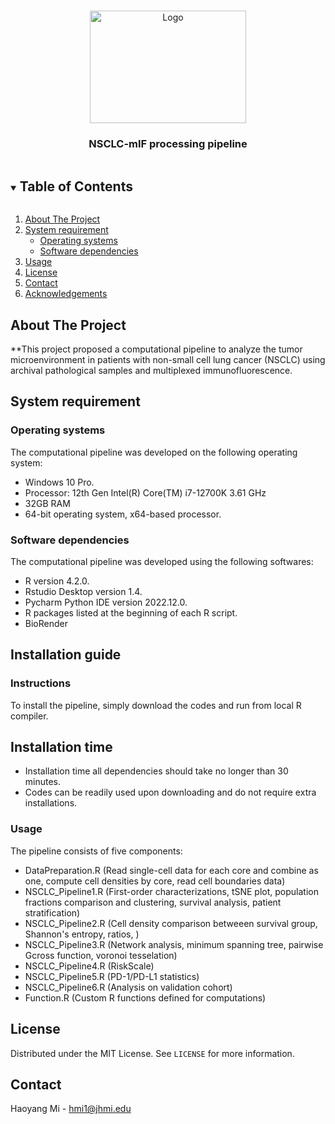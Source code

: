 <!--
*** Thanks for checking out the Best-README-Template. If you have a suggestion
*** that would make this better, please fork the repo and create a pull request
*** or simply open an issue with the tag "enhancement".
*** Thanks again! Now go create something AMAZING! :D
***
***
***
*** To avoid retyping too much info. Do a search and replace for the following:
*** github_username, repo_name, twitter_handle, email, project_title, project_description
-->



<!-- PROJECT SHIELDS -->
<!--
*** I'm using markdown "reference style" links for readability.
*** Reference links are enclosed in brackets [ ] instead of parentheses ( ).
*** See the bottom of this document for the declaration of the reference variables
*** for contributors-url, forks-url, etc. This is an optional, concise syntax you may use.
*** https://www.markdownguide.org/basic-syntax/#reference-style-links
-->

<!-- PROJECT LOGO -->
<br />
<p align="center">
  <a href="https://github.com/Shawnmhy/NSCLC-Pipeline">
    <img src="./Images/logo.png" alt="Logo" width="250" height="180">
  </a>

  <h3 align="center">NSCLC-mIF processing pipeline</h3>
</p>



<!-- TABLE OF CONTENTS -->
<details open="open">
  <summary><h2 style="display: inline-block">Table of Contents</h2></summary>
  <ol>
    <li>
      <a href="#about-the-project">About The Project</a>
    </li>
    <li>
      <a href="#system-requirement">System requirement</a>
      <ul>
        <li><a href="#operating-systems">Operating systems</a></li>
        <li><a href="#software-dependencies">Software dependencies</a></li>
      </ul>
    </li>
    <li><a href="#usage">Usage</a></li>
    <li><a href="#license">License</a></li>
    <li><a href="#contact">Contact</a></li>
    <li><a href="#acknowledgements">Acknowledgements</a></li>
  </ol>
</details>


<!-- ABOUT THE PROJECT -->
## About The Project

**This project proposed a computational pipeline to analyze the tumor microenvironment in patients with non-small cell lung cancer (NSCLC) using archival pathological samples and multiplexed immunofluorescence. 



<!-- SYSTEM REQUIREMENT -->
## System requirement

<!-- OPERATING SYSTEMS -->
### Operating systems

The computational pipeline was developed on the following operating system:
* Windows 10 Pro.
* Processor: 12th Gen Intel(R) Core(TM) i7-12700K   3.61 GHz
* 32GB RAM
* 64-bit operating system, x64-based processor.



### Software dependencies

The computational pipeline was developed using the following softwares:
* R version 4.2.0.
* Rstudio Desktop version 1.4.
* Pycharm Python IDE version 2022.12.0.
* R packages listed at the beginning of each R script.
* BioRender


<!-- INSTALLATION GUIDE -->
## Installation guide

### Instructions
To install the pipeline, simply download the codes and run from local R compiler.

## Installation time
* Installation time all dependencies should take no longer than 30 minutes.
* Codes can be readily used upon downloading and do not require extra installations.

<!-- USAGE EXAMPLES -->
### Usage

The pipeline consists of five components:
* DataPreparation.R (Read single-cell data for each core and combine as one, compute cell densities by core, read cell boundaries data)
* NSCLC_Pipeline1.R (First-order characterizations, tSNE plot, population fractions comparison and clustering, survival analysis, patient stratification)
* NSCLC_Pipeline2.R (Cell density comparison betweeen survival group, Shannon's entropy, ratios, )
* NSCLC_Pipeline3.R (Network analysis, minimum spanning tree, pairwise Gcross function, voronoi tesselation)
* NSCLC_Pipeline4.R (RiskScale)
* NSCLC_Pipeline5.R (PD-1/PD-L1 statistics)
* NSCLC_Pipeline6.R (Analysis on validation cohort)
* Function.R (Custom R functions defined for computations)


<!-- LICENSE -->
## License

Distributed under the MIT License. See `LICENSE` for more information.



<!-- CONTACT -->
## Contact
Haoyang Mi - hmi1@jhmi.edu







<!-- MARKDOWN LINKS & IMAGES -->
<!-- https://www.markdownguide.org/basic-syntax/#reference-style-links -->
[contributors-shield]: https://img.shields.io/github/contributors/github_username/repo.svg?style=for-the-badge
[contributors-url]: https://github.com/github_username/repo_name/graphs/contributors
[forks-shield]: https://img.shields.io/github/forks/github_username/repo.svg?style=for-the-badge
[forks-url]: https://github.com/github_username/repo_name/network/members
[stars-shield]: https://img.shields.io/github/stars/github_username/repo.svg?style=for-the-badge
[stars-url]: https://github.com/github_username/repo_name/stargazers
[issues-shield]: https://img.shields.io/github/issues/github_username/repo.svg?style=for-the-badge
[issues-url]: https://github.com/github_username/repo_name/issues
[license-shield]: https://img.shields.io/github/license/github_username/repo.svg?style=for-the-badge
[license-url]: https://github.com/github_username/repo_name/blob/master/LICENSE.txt
[linkedin-shield]: https://img.shields.io/badge/-LinkedIn-black.svg?style=for-the-badge&logo=linkedin&colorB=555
[linkedin-url]: https://linkedin.com/in/github_username
